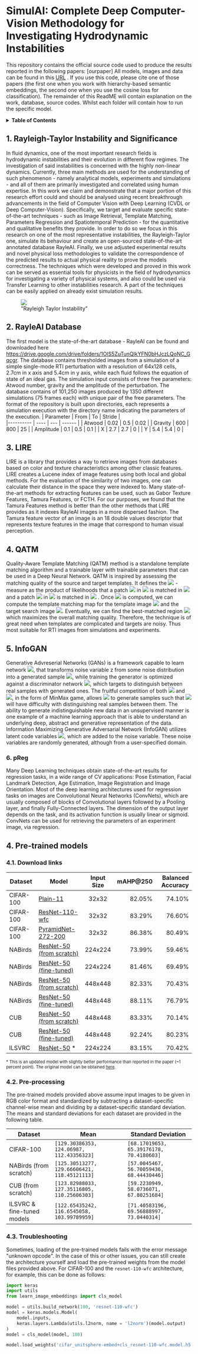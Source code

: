# SimulAI: Complete Deep Computer-Vision Methodology for Investigating Hydrodynamic Instabilities
This repository contains the official source code used to produce the results reported in the following papers:
[ourpaper]
All models, images and data can be found in this [URL](https://drive.google.com/drive/folders/1OlS5ZuTunQlkYFN0bHJczLQoNC_Gqcgr)
 .
If you use this code, please cite one of those papers (the first one when you work with hierarchy-based semantic embeddings, the second one when you use the cosine loss for classification).
The remainder of this ReadME will contain explanation on the work, database, source codes. Whilst each folder will contain how to run the specific model.



<details><summary><strong>Table of Contents</strong></summary>

1. [Rayleigh-Taylor Instability and Significance](#1-rayleigh-taylor-instability-and-significance)
2. [RayleAI - RTI Database](#2-rayleai-rti-database)
3. [LIRE](#3-lire)
4. [QATM](#4-qatm)
5. [InfoGAN](#5-infogan)
6. [pReg](#5-pReg)
7. [PredRNN](#5-predrnn)

</details>


## 1. Rayleigh-Taylor Instability and Significance

In fluid dynamics, one of the most important research fields is hydrodynamic instabilities and their evolution in different flow regimes. The investigation of said instabilities is concerned with the highly non-linear dynamics. Currently, three main methods are used for the understanding of such phenomenon - namely analytical models, experiments and simulations - and all of them are primarily investigated and correlated using human expertise. In this work we claim and demonstrate that a major portion of this research effort could and should be analysed using recent breakthrough advancements in the field of Computer Vision with Deep Learning (CVDL or Deep Computer-Vision). Specifically, we target and evaluate specific state-of-the-art techniques - such as Image Retrieval, Template Matching, Parameters Regression and Spatiotemporal Prediction - for the quantitative and qualitative benefits they provide. In order to do so we focus in this research on one of the most representative instabilities, the Rayleigh-Taylor one, simulate its behaviour and create an open-sourced state-of-the-art annotated database RayleAI. Finally, we use adjusted experimental results and novel physical loss methodologies to validate the correspondence of the predicted results to actual physical reality to prove the models correctness.
The techniques which were developed and proved in this work can be served as essential tools for physicists in the field of hydrodynamics for investigating a variety of physical systems, and also could be used via Transfer Learning to other instabilities research. A part of the techniques can be easily applied on already exist simulation results.
<figure class="image">
  <img src=" https://user-images.githubusercontent.com/27349725/78000356-d2cb6b00-733c-11ea-831d-0a9b5342673a.jpg ">
  <figcaption> "Rayleigh Taylor Instability" </figcaption>
</figure>


## 2. RayleAI Database
The first model is the state-of-the-art database - RayleAI can be found and downloaded here https://drive.google.com/drive/folders/1OlS5ZuTunQlkYFN0bHJczLQoNC_Gqcgr. The database contains thresholded images from a simulation of a simple single-mode RTI perturbation with a resolution of 64x128 cells, 2.7cm in x axis and 5.4cm in y axis, while each fluid follows the equation of state of an ideal gas. The simulation input consists of three free parameters: Atwood number, gravity and the amplitude of the perturbation. The database contains of 101,250 images produced by 1350 different simulations (75 frames each) with unique pair of the free parameters. The format of the repository is built upon directories, each represents a simulation execution with the directory name indicating the parameters of the execution.
| Parameter | From | To  | Stride |           
|---------- | ---- | --- | ------ |
| Atwood    | 0.02 | 0.5 | 0.02   | 
| Gravity   | 600  | 800 | 25     |
| Amplitude | 0.1  | 0.5 | 0.1    |
| X         | 2.7  | 2.7 | 0      |
| Y         | 5.4  | 5.4 | 0      |


## 3. LIRE

LIRE is a library that provides a way to retrieve images from databases based on color and texture characteristics among other classic features. LIRE creates a Lucene index of image features using both local and global methods. For the evaluation of the similarity of two images, one can calculate their distance in the space they were indexed to. Many state-of-the-art methods for extracting features can be used, such as Gabor Texture Features, Tamura Features, or FCTH. For our purposes, we found that the Tamura Features method is better than the other methods that LIRE provides as it indexes RayleAI images in a more dispersed fashion. The Tamura feature vector of an image is an 18 double values descriptor that represents texture features in the image that correspond to human visual perception.

## 4. QATM

Quality-Aware Template Matching (QATM) method is a standalone template matching algorithm and a trainable layer with trainable parameters that can be used in a Deep Neural Network. QATM is inspired by assessing the matching quality of the source and target templates. It defines the <img src="https://render.githubusercontent.com/render/math?math=QATM(t,s)"> - measure as the product of likelihoods that a patch <img src="https://render.githubusercontent.com/render/math?math=s"> in <img src="https://render.githubusercontent.com/render/math?math=S"> is matched in <img src="https://render.githubusercontent.com/render/math?math=T"> and a patch <img src="https://render.githubusercontent.com/render/math?math=t"> in <img src="https://render.githubusercontent.com/render/math?math=T"> is matched in <img src="https://render.githubusercontent.com/render/math?math=S"> . Once <img src="https://render.githubusercontent.com/render/math?math=QATM(t, s)"> is computed, we can compute the template matching map for the template image <img src="https://render.githubusercontent.com/render/math?math=T"> and the target search image <img src="https://render.githubusercontent.com/render/math?math=S">. Eventually, we can find the best-matched region <img src="https://render.githubusercontent.com/render/math?math={R^*}"> which maximizes the overall matching quality. Therefore, the technique is of great need when templates are complicated and targets are noisy. Thus most suitable for RTI images from simulations and experiments.  

## 5. InfoGAN

Generative Advreserial Networks (GANs) is a framework capable to learn  network <img src="https://render.githubusercontent.com/render/math?math=G">, that transforms noise variable z from some noise distribution into a generated sample <img src="https://render.githubusercontent.com/render/math?math=G(z)">, while training the generator is optimized against a discriminator network <img src="https://render.githubusercontent.com/render/math?math=D">, which targets to distinguish between real samples with generated ones. The fruitful competition of both <img src="https://render.githubusercontent.com/render/math?math=G"> and <img src="https://render.githubusercontent.com/render/math?math=D">, in the form of MinMax game, allows <img src="https://render.githubusercontent.com/render/math?math=G"> to generate samples such that <img src="https://render.githubusercontent.com/render/math?math=D"> will have difficulty with distinguishing real samples between them. The ability to generate indistinguishable new data in an unsupervised manner is one example of a machine learning approach that is able to understand an underlying deep, abstract and generative representation of the data. Information Maximizing Generative Adversarial Network (InfoGAN) utilizes latent code variables <img src="https://render.githubusercontent.com/render/math?math=C_i">, which are added to the noise variable. These noise variables are randomly generated, although from a user-specified domain.

### 6. pReg
Many Deep Learning techniques obtain state-of-the-art results for regression tasks, in a wide range of CV applications: Pose Estimation, Facial Landmark Detection, Age Estimation, Image Registration and Image Orientation. Most of the deep learning architectures used for regression tasks on images are Convolutional Neural Networks (ConvNets), which are usually composed of blocks of Convolutional layers followed by a Pooling layer, and finally Fully-Connected layers. The dimension of the output layer depends on the task, and its activation function is usually linear or sigmoid. ConvNets can be used for retrieving the parameters of an experiment image, via regression.

## 4. Pre-trained models

### 4.1. Download links

|  Dataset  |              Model              | Input Size | mAHP@250 | Balanced Accuracy |
|-----------|---------------------------------|:----------:|---------:|------------------:|
| CIFAR-100 | [Plain-11][16]                  |    32x32   |   82.05% |            74.10% |
| CIFAR-100 | [ResNet-110-wfc][17]            |    32x32   |   83.29% |            76.60% |
| CIFAR-100 | [PyramidNet-272-200][18]        |    32x32   |   86.38% |            80.49% |
| NABirds   | [ResNet-50 (from scratch)][19]  |   224x224  |   73.99% |            59.46% |
| NABirds   | [ResNet-50 (fine-tuned)][20]    |   224x224  |   81.46% |            69.49% |
| NABirds   | [ResNet-50 (from scratch)][27]  |   448x448  |   82.33% |            70.43% |
| NABirds   | [ResNet-50 (fine-tuned)][28]    |   448x448  |   88.11% |            76.79% |
| CUB       | [ResNet-50 (from scratch)][25]  |   448x448  |   83.33% |            70.14% |
| CUB       | [ResNet-50 (fine-tuned)][26]    |   448x448  |   92.24% |            80.23% |
| ILSVRC    | [ResNet-50][21] *               |   224x224  |   83.15% |            70.42% |

<p style="font-size: 0.8em">
* This is an updated model with slightly better performance than reported in the paper (~1 percent point).
The original model can be obtained <a href="https://github.com/cvjena/semantic-embeddings/releases/download/v1.0.0/imagenet_unitsphere-embed+cls_rn50.model.h5">here</a>.
</p>

### 4.2. Pre-processing

The pre-trained models provided above assume input images to be given in RGB color format and standardized by subtracting a dataset-specific channel-wise mean and dividing by a dataset-specific standard deviation.
The means and standard deviations for each dataset are provided in the following table.

|            Dataset          |                     Mean                     |            Standard Deviation            |
|-----------------------------|----------------------------------------------|------------------------------------------|
| CIFAR-100                   | `[129.30386353, 124.06987, 112.43356323]`    | `[68.17019653, 65.39176178, 70.4180603]` |
| NABirds (from scratch)      | `[125.30513277, 129.66606421, 118.45121113]` | `[57.0045467, 56.70059436, 68.44430446]` |
| CUB (from scratch)          | `[123.82988033, 127.35116805, 110.25606303]` | `[59.2230949, 58.0736071, 67.80251684]`  |
| ILSVRC & fine-tuned models  | `[122.65435242, 116.6545058, 103.99789959]`  | `[71.40583196, 69.56888997, 73.0440314]` |

### 4.3. Troubleshooting

Sometimes, loading of the pre-trained models fails with the error message "unknown opcode".
In the case of this or other issues, you can still create the architecture yourself and load the pre-trained weights from the model files provided above.
For CIFAR-100 and the `resnet-110-wfc` architecture, for example, this can be done as follows:

```python
import keras
import utils
from learn_image_embeddings import cls_model

model = utils.build_network(100, 'resnet-110-wfc')
model = keras.models.Model(
    model.inputs,
    keras.layers.Lambda(utils.l2norm, name = 'l2norm')(model.output)
)
model = cls_model(model, 100)

model.load_weights('cifar_unitsphere-embed+cls_resnet-110-wfc.model.h5')
```


[1]: https://arxiv.org/pdf/1809.09924
[2]: https://www.cs.toronto.edu/~kriz/cifar-100-python.tar.gz
[3]: https://www.cs.toronto.edu/~kriz/cifar.html
[4]: http://image-net.org/challenges/LSVRC/2012/
[5]: http://dl.allaboutbirds.org/nabirds
[6]: https://raw.githubusercontent.com/soumith/imagenetloader.torch/master/valprep.sh
[7]: http://hera.inf-cv.uni-jena.de:6680/pdf/Barz18:GoodTraining
[8]: https://www.cv-foundation.org/openaccess/content_cvpr_2016/papers/He_Deep_Residual_Learning_CVPR_2016_paper.pdf
[9]: https://arxiv.org/pdf/1605.07146.pdf
[10]: https://ieeexplore.ieee.org/abstract/document/8100151
[11]: https://arxiv.org/pdf/1409.1556.pdf
[12]: http://openaccess.thecvf.com/content_cvpr_2017/papers/Huang_Densely_Connected_Convolutional_CVPR_2017_paper.pdf
[13]: https://github.com/broadinstitute/keras-resnet
[14]: https://github.com/broadinstitute/keras-resnet/pull/47
[15]: https://arxiv.org/pdf/1707.07012.pdf
[16]: https://github.com/cvjena/semantic-embeddings/releases/download/v1.0.0/cifar_unitsphere-embed+cls_plain11.model.h5
[17]: https://github.com/cvjena/semantic-embeddings/releases/download/v1.0.0/cifar_unitsphere-embed+cls_resnet-110-fc.model.h5
[18]: https://github.com/cvjena/semantic-embeddings/releases/download/v1.0.0/cifar_unitsphere-embed+cls_pyramidnet-272-200.model.h5
[19]: https://github.com/cvjena/semantic-embeddings/releases/download/v1.0.0/nab_unitsphere-embed+cls_rn50.model.h5
[20]: https://github.com/cvjena/semantic-embeddings/releases/download/v1.0.0/nab_unitsphere-embed+cls_rn50_finetuned.model.h5
[21]: https://github.com/cvjena/semantic-embeddings/releases/download/v1.1.0/imagenet_unitsphere-embed+cls_rn50.model.h5
[22]: http://www.vision.caltech.edu/visipedia/CUB-200-2011.html
[23]: https://arxiv.org/pdf/1901.09054
[24]: CosineLoss.md
[25]: https://github.com/cvjena/semantic-embeddings/releases/download/v1.1.0/cub_unitsphere-embed+cls_deep-hierarchy_rn50.model.h5
[26]: https://github.com/cvjena/semantic-embeddings/releases/download/v1.1.0/cub_unitsphere-embed+cls_deep-hierarchy_rn50_finetuned.model.h5
[27]: https://github.com/cvjena/semantic-embeddings/releases/download/v1.1.0/nab-large_unitsphere-embed+cls_rn50.model.h5
[28]: https://github.com/cvjena/semantic-embeddings/releases/download/v1.1.0/nab-large_unitsphere-embed+cls_rn50_finetuned.model.h5
[29]: https://ai.stanford.edu/~jkrause/cars/car_dataset.html
[30]: http://www.robots.ox.ac.uk/~vgg/data/flowers/102/index.html
[31]: https://github.com/visipedia/inat_comp/tree/2018
[32]: https://www.kaggle.com/c/inaturalist-2019-fgvc6/
